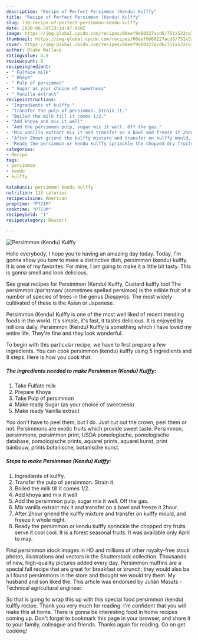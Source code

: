 ```yaml
---
description: "Recipe of Perfect Persimmon (Kendu) Kulffy"
title: "Recipe of Perfect Persimmon (Kendu) Kulffy"
slug: 738-recipe-of-perfect-persimmon-kendu-kulffy
date: 2020-08-29T23:10:47.450Z
image: https://img-global.cpcdn.com/recipes/00eef9d60227acd6/751x532cq70/persimmon-kendu-kulffy-recipe-main-photo.jpg
thumbnail: https://img-global.cpcdn.com/recipes/00eef9d60227acd6/751x532cq70/persimmon-kendu-kulffy-recipe-main-photo.jpg
cover: https://img-global.cpcdn.com/recipes/00eef9d60227acd6/751x532cq70/persimmon-kendu-kulffy-recipe-main-photo.jpg
author: Blake Wallace
ratingvalue: 4.5
reviewcount: 8
recipeingredient:
- " Fulfate milk"
- " Khoya"
- " Pulp of persimmon"
- " Sugar as your choice of sweetness"
- " Vanilla extract"
recipeinstructions:
- "Ingredients of kulffy."
- "Transfer the pulp of persimmon. Strain it."
- "Boiled the milk till it comes 1/2."
- "Add khoya and mix it well"
- "Add the persimmon pulp, sugar mix it well. Off the gas."
- "Mix vanilla extract mix it and transfer on a bowl and freeze it 2hour."
- "After 2hour griend the kulffy mixture and transfer on kulffy mould, and freeze it whole night."
- "Ready the persimmon or kendu kulffy sprinckle the chopped dry fruits serve it cool cool. It is a forest seasonal fruits. It was available only April to may."
categories:
- Recipe
tags:
- persimmon
- kendu
- kulffy

katakunci: persimmon kendu kulffy 
nutrition: 113 calories
recipecuisine: American
preptime: "PT21M"
cooktime: "PT53M"
recipeyield: "1"
recipecategory: Dessert

---
```



![Persimmon (Kendu) Kulffy](https://img-global.cpcdn.com/recipes/00eef9d60227acd6/751x532cq70/persimmon-kendu-kulffy-recipe-main-photo.jpg)

Hello everybody, I hope you're having an amazing day today. Today, I'm gonna show you how to make a distinctive dish, persimmon (kendu) kulffy. It is one of my favorites. For mine, I am going to make it a little bit tasty. This is gonna smell and look delicious.

See great recipes for Persimmon (Kendu) Kulffy, Custard kulffy too! The persimmon /pərˈsɪmən/ (sometimes spelled persimon) is the edible fruit of a number of species of trees in the genus Diospyros. The most widely cultivated of these is the Asian or Japanese.

Persimmon (Kendu) Kulffy is one of the most well liked of recent trending foods in the world. It's simple, it's fast, it tastes delicious. It is enjoyed by millions daily. Persimmon (Kendu) Kulffy is something which I have loved my entire life. They're fine and they look wonderful.


To begin with this particular recipe, we have to first prepare a few ingredients. You can cook persimmon (kendu) kulffy using 5 ingredients and 8 steps. Here is how you cook that.

<!--inarticleads1-->

##### The ingredients needed to make Persimmon (Kendu) Kulffy:

1. Take  Fulfate milk
1. Prepare  Khoya
1. Take  Pulp of persimmon
1. Make ready  Sugar (as your choice of sweetness)
1. Make ready  Vanilla extract


You don&#39;t have to peel them, but I do. Just cut out the crown, peel them or not. Persimmons are exotic fruits which provide sweet taste. Persimmon, persimmons, persimmon print, USDA pomologische, pomologische database, pomologische prints, aquarel prints, aquarel kunst, print tuinbouw, prints botanische, botanische kunst. 

<!--inarticleads2-->

##### Steps to make Persimmon (Kendu) Kulffy:

1. Ingredients of kulffy.
1. Transfer the pulp of persimmon. Strain it.
1. Boiled the milk till it comes 1/2.
1. Add khoya and mix it well
1. Add the persimmon pulp, sugar mix it well. Off the gas.
1. Mix vanilla extract mix it and transfer on a bowl and freeze it 2hour.
1. After 2hour griend the kulffy mixture and transfer on kulffy mould, and freeze it whole night.
1. Ready the persimmon or kendu kulffy sprinckle the chopped dry fruits serve it cool cool. It is a forest seasonal fruits. It was available only April to may.


Find persimmon stock images in HD and millions of other royalty-free stock photos, illustrations and vectors in the Shutterstock collection. Thousands of new, high-quality pictures added every day. Persimmon muffins are a special fall recipe that are great for breakfast or brunch; they would also be a I found persimmons in the store and thought we would try them. My husband and son liked the. This article was endorsed by Julián Masats - Technical agricultural engineer. 

So that is going to wrap this up with this special food persimmon (kendu) kulffy recipe. Thank you very much for reading. I'm confident that you will make this at home. There is gonna be interesting food in home recipes coming up. Don't forget to bookmark this page in your browser, and share it to your family, colleague and friends. Thanks again for reading. Go on get cooking!
